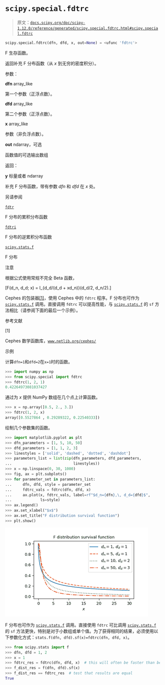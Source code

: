 # `scipy.special.fdtrc`

> 原文：[`docs.scipy.org/doc/scipy-1.12.0/reference/generated/scipy.special.fdtrc.html#scipy.special.fdtrc`](https://docs.scipy.org/doc/scipy-1.12.0/reference/generated/scipy.special.fdtrc.html#scipy.special.fdtrc)

```py
scipy.special.fdtrc(dfn, dfd, x, out=None) = <ufunc 'fdtrc'>
```

F 生存函数。

返回补充 F 分布函数（从 *x* 到无穷的密度积分）。

参数：

**dfn** array_like

第一个参数（正浮点数）。

**dfd** array_like

第二个参数（正浮点数）。

**x** array_like

参数（非负浮点数）。

**out** ndarray，可选

函数值的可选输出数组

返回：

**y** 标量或者 ndarray

补充 F 分布函数，带有参数 *dfn* 和 *dfd* 在 *x* 处。

另请参阅

[`fdtr`](https://docs.scipy.org/doc/scipy-1.12.0/reference/generated/scipy.special.fdtr.html#scipy.special.fdtr "scipy.special.fdtr")

F 分布的累积分布函数

[`fdtri`](https://docs.scipy.org/doc/scipy-1.12.0/reference/generated/scipy.special.fdtri.html#scipy.special.fdtri "scipy.special.fdtri")

F 分布的逆累积分布函数

[`scipy.stats.f`](https://docs.scipy.org/doc/scipy-1.12.0/reference/generated/scipy.stats.f.html#scipy.stats.f "scipy.stats.f")

F 分布

注意

根据公式使用常规不完全 Beta 函数，

\[F(d_n, d_d; x) = I_{d_d/(d_d + xd_n)}(d_d/2, d_n/2).\]

Cephes 的包装器[[1]](#r192ef81d51c2-1)，使用 Cephes 中的 `fdtrc` 程序。F 分布也可作为 [`scipy.stats.f`](https://docs.scipy.org/doc/scipy-1.12.0/reference/generated/scipy.stats.f.html#scipy.stats.f "scipy.stats.f") 调用。直接调用 `fdtrc` 可以提高性能，与 [`scipy.stats.f`](https://docs.scipy.org/doc/scipy-1.12.0/reference/generated/scipy.stats.f.html#scipy.stats.f "scipy.stats.f") 的 `sf` 方法相比（请参阅下面的最后一个示例）。

参考文献

[1]

Cephes 数学函数库，[`www.netlib.org/cephes/`](http://www.netlib.org/cephes/)

示例

计算`dfn=1`和`dfd=2`在`x=1`时的函数。

```py
>>> import numpy as np
>>> from scipy.special import fdtrc
>>> fdtrc(1, 2, 1)
0.42264973081037427 
```

通过为 *x* 提供 NumPy 数组在几个点上计算函数。

```py
>>> x = np.array([0.5, 2., 3.])
>>> fdtrc(1, 2, x)
array([0.5527864 , 0.29289322, 0.22540333]) 
```

绘制几个参数集的函数。

```py
>>> import matplotlib.pyplot as plt
>>> dfn_parameters = [1, 5, 10, 50]
>>> dfd_parameters = [1, 1, 2, 3]
>>> linestyles = ['solid', 'dashed', 'dotted', 'dashdot']
>>> parameters_list = list(zip(dfn_parameters, dfd_parameters,
...                            linestyles))
>>> x = np.linspace(0, 30, 1000)
>>> fig, ax = plt.subplots()
>>> for parameter_set in parameters_list:
...     dfn, dfd, style = parameter_set
...     fdtrc_vals = fdtrc(dfn, dfd, x)
...     ax.plot(x, fdtrc_vals, label=rf"$d_n={dfn},\, d_d={dfd}$",
...             ls=style)
>>> ax.legend()
>>> ax.set_xlabel("$x$")
>>> ax.set_title("F distribution survival function")
>>> plt.show() 
```

![../../_images/scipy-special-fdtrc-1_00_00.png](img/c21bcedbbe53b63bfe64f541f5bd09b4.png)

F 分布也可作为 [`scipy.stats.f`](https://docs.scipy.org/doc/scipy-1.12.0/reference/generated/scipy.stats.f.html#scipy.stats.f "scipy.stats.f") 调用。直接使用 `fdtrc` 可比调用 [`scipy.stats.f`](https://docs.scipy.org/doc/scipy-1.12.0/reference/generated/scipy.stats.f.html#scipy.stats.f "scipy.stats.f") 的 `sf` 方法更快，特别是对于小数组或单个值。为了获得相同的结果，必须使用以下参数化方式：`stats.f(dfn, dfd).sf(x)=fdtrc(dfn, dfd, x)`。

```py
>>> from scipy.stats import f
>>> dfn, dfd = 1, 2
>>> x = 1
>>> fdtrc_res = fdtrc(dfn, dfd, x)  # this will often be faster than below
>>> f_dist_res = f(dfn, dfd).sf(x)
>>> f_dist_res == fdtrc_res  # test that results are equal
True 
```
